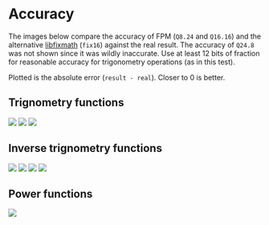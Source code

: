 # Accuracy

The images below compare the accuracy of FPM (`Q8.24` and `Q16.16`) and the alternative [libfixmath](https://github.com/PetteriAimonen/libfixmath) (`fix16`) against the real result. The accuracy of `Q24.8` was not shown since it was wildly inaccurate. Use at least 12 bits of fraction for reasonable accuracy for trigonometry operations (as in this test).

Plotted is the absolute error (`result - real`). Closer to 0 is better.

## Trignometry functions
![](http://mikelankampgithub.s3-website-eu-west-1.amazonaws.com/fpm/accuracy-cos.png)
![](http://mikelankampgithub.s3-website-eu-west-1.amazonaws.com/fpm/accuracy-sin.png)
![](http://mikelankampgithub.s3-website-eu-west-1.amazonaws.com/fpm/accuracy-tan.png)

## Inverse trignometry functions
![](http://mikelankampgithub.s3-website-eu-west-1.amazonaws.com/fpm/accuracy-acos.png)
![](http://mikelankampgithub.s3-website-eu-west-1.amazonaws.com/fpm/accuracy-asin.png)
![](http://mikelankampgithub.s3-website-eu-west-1.amazonaws.com/fpm/accuracy-atan.png)
![](http://mikelankampgithub.s3-website-eu-west-1.amazonaws.com/fpm/accuracy-atan2.png)

## Power functions
![](http://mikelankampgithub.s3-website-eu-west-1.amazonaws.com/fpm/accuracy-sqrt.png)
